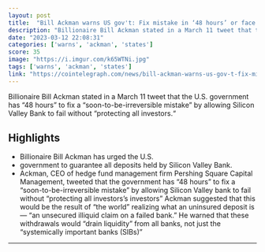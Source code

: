 ```yaml
---
layout: post
title:  "Bill Ackman warns US gov't: Fix mistake in ‘48 hours’ or face ‘destruction’"
description: "Billionaire Bill Ackman stated in a March 11 tweet that the U.S. government has “48 hours” to fix a “soon-to-be-irreversible mistake” by allowing Silicon Valley Bank to fail without “protecting all investors.“"
date: "2023-03-12 22:08:31"
categories: ['warns', 'ackman', 'states']
score: 35
image: "https://i.imgur.com/k65WTNi.jpg"
tags: ['warns', 'ackman', 'states']
link: "https://cointelegraph.com/news/bill-ackman-warns-us-gov-t-fix-mistake-in-48-hours-or-face-destruction"
---
```


Billionaire Bill Ackman stated in a March 11 tweet that the U.S. government has “48 hours” to fix a “soon-to-be-irreversible mistake” by allowing Silicon Valley Bank to fail without “protecting all investors.“

## Highlights

- Billionaire Bill Ackman has urged the U.S.
- government to guarantee all deposits held by Silicon Valley Bank.
- Ackman, CEO of hedge fund management firm Pershing Square Capital Management, tweeted that the government has “48 hours” to fix a “soon-to-be-irreversible mistake” by allowing Silicon Valley bank to fail without “protecting all investors’s investors” Ackman suggested that this would be the result of “the world” realizing what an uninsured deposit is — “an unsecured illiquid claim on a failed bank.” He warned that these withdrawals would “drain liquidity” from all banks, not just the “systemically important banks (SIBs)”

---
